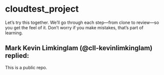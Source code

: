 # cloudtest_project
Let’s try this together. We’ll go through each step—from clone to review—so you get the feel of it. Don’t worry if you make mistakes, that’s part of learning.

## Mark Kevin Limkinglam (@cll-kevinlimkinglam) replied:
This is a public repo.